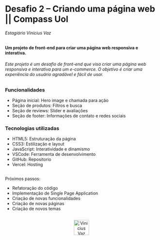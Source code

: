 # Desafio 2 – Criando uma página web || Compass Uol
###### Estagiário Vinícius Vaz
 
#### Um projeto de front-end para criar uma página web responsiva e interativa.

###### Este projeto é um desafio de front-end que visa criar uma página web responsiva e interativa para um e-commerce. O objetivo é criar uma experiência do usuário agradável e fácil de usar.
##
### Funcionalidades
- Página inicial: Hero image e chamada para ação
- Seção de produtos: Filtros e busca
- Seção de reviews: Slider e avaliações
- Seção de footer: Informações de contato e redes sociais

### Tecnologias utilizadas
- HTML5: Estruturação da página
- CSS3: Estilização e layout
- JavaScript: Interatividade e dinamismo 
- VSCode: Ferramenta de desenvolvimento
- GitHub: Repositorio
- Vercel: Hosting
##
Próximos passos: 
- Refatoração do código
- Implementação de Single Page Application
- Criação de novas funcionalidades
- Criação de novas páginas
- Criação de novos temas
##
<div align="center">
<img  alt="Vinicius Vaz Logo" width="50" height="50rem" src="src/assets/icons/vv-logo.ico">
<div>
 <!--  ![alt text](src/assets/icons/vv-logo.ico) -->
